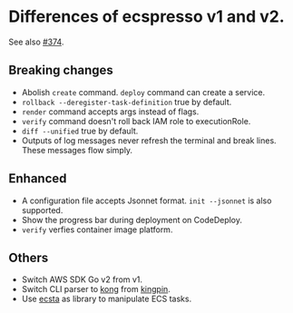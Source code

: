 # Differences of ecspresso v1 and v2.

See also [#374](https://github.com/kayac/ecspresso/issues/374).

## Breaking changes

- Abolish `create` command. `deploy` command can create a service.
- `rollback --deregister-task-definition` true by default.
- `render` command accepts args instead of flags.
- `verify` command doesn't roll back IAM role to executionRole.
- `diff --unified` true by default.
- Outputs of log messages never refresh the terminal and break lines. These messages flow simply.

## Enhanced

- A configuration file accepts Jsonnet format. `init --jsonnet` is also supported.
- Show the progress bar during deployment on CodeDeploy.
- `verify` verfies container image platform.

## Others

- Switch AWS SDK Go v2 from v1.
- Switch CLI parser to [kong](https://github.com/alecthomas/kong) from [kingpin](https://github.com/alecthomas/kingpin).
- Use [ecsta](https://github.com/fujiwara/ecsta) as library to manipulate ECS tasks.
